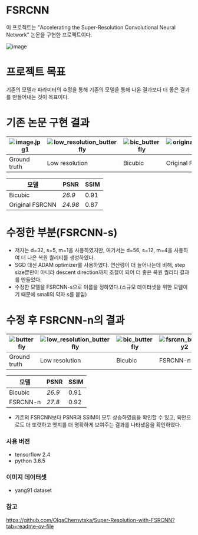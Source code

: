 # FSRCNN
이 프로젝트는  "Accelerating the Super-Resolution Convolutional Neural Network" 논문을 구현한 프로젝트이다.

![image](https://github.com/NamOhSeung/Oh-Seung-Nam/assets/98510923/6b5f1d46-98e6-49d5-a14b-c5f31875b009)

# 프로젝트 목표
기존의 모델과 파라미터의 수정을 통해 기존의 모델을 통해 나온 결과보다 더 좋은 결과를 만들어내는 것이 목표이다.

# 기존 논문 구현 결과
![image.jpg1](https://github.com/NamOhSeung/Oh-Seung-Nam/assets/98510923/8e7468b8-3860-4ce1-8d83-f2153effd04e)|![low_resolution_butterfly](https://github.com/NamOhSeung/Oh-Seung-Nam/assets/98510923/f692903b-90e8-4bc8-99e0-8a9ec677cbb1)|![bic_butterfly](https://github.com/NamOhSeung/Oh-Seung-Nam/assets/98510923/2aa18f3b-b703-4b78-86f1-3bcb5b7ab6cc)|![original_fsrcnn_butterfly](https://github.com/NamOhSeung/Oh-Seung-Nam/assets/98510923/12f0762b-c6bb-478d-8732-ce0fa2f11443)
--- | --- | --- | --- |
|Ground truth|Low resolution|Bicubic|Original FSRCNN|


|모델|PSNR|SSIM|
|---|---|---|
|Bicubic|*26.9*|0.91|
|Original FSRCNN|*24.98*|0.87|

# 수정한 부분(FSRCNN-s)
- 저자는 d=32, s=5, m=1을 사용하였지만, 여기서는 d=56, s=12, m=4을 사용하여 더 나은 복원 퀄리티를 생성하였다.
- SGD 대신 ADAM optimizer를 사용하였다. 연산량이 더 늘어나는데 비해, step size뿐만이 아니라 descent direction까지 조절이 되어 더 좋은 복원 퀄리티 결과를 만들었다.
- 수정한 모델을 FSRCNN-s으로 이름을 정하였다.(소규모 데이터셋을 위한 모델이기 때문에 small의 약자 s를 붙임)

# 수정 후 FSRCNN-n의 결과
![butterfly](https://github.com/NamOhSeung/Oh-Seung-Nam/assets/98510923/8e7468b8-3860-4ce1-8d83-f2153effd04e)|![low_resolution_butterfly](https://github.com/NamOhSeung/Oh-Seung-Nam/assets/98510923/da2360fc-f23d-479c-9c70-45230875f367)|![bic_butterfly](https://github.com/NamOhSeung/Oh-Seung-Nam/assets/98510923/7b5eff26-1e1a-4bba-82d6-9b7c2e906962)|![fsrcnn_butterfly2](https://github.com/NamOhSeung/Oh-Seung-Nam/assets/98510923/8e95cc29-f20f-4c09-86ae-0ad9edee40d9)
--- | --- | --- | --- |
|Ground truth|Low resolution|Bicubic|FSRCNN-n

|모델|PSNR|SSIM|
|---|---|---|
|Bicubic|*26.9*|0.91|
|FSRCNN-n|*27.8*|0.92|

- 기존의 FSRCNN보다 PSNR과 SSIM이 모두 상승하였음을 확인할 수 있고, 육안으로도 더 또렷하고 엣지를 더 명확하게 보여주는 결과를 나타냈음을 확인하였다.

### 사용 버전 
- tensorflow 2.4
- python 3.6.5

### 이미지 데이터셋

- yang91 dataset

### 참고
https://github.com/OlgaChernytska/Super-Resolution-with-FSRCNN?tab=readme-ov-file


